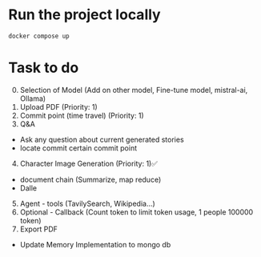 # Run the project locally

```
docker compose up
```

# Task to do

0. Selection of Model (Add on other model, Fine-tune model, mistral-ai, Ollama)
1. Upload PDF (Priority: 1)
2. Commit point (time travel) (Priority: 1)
3. Q&A

- Ask any question about current generated stories
- locate commit certain commit point

4. Character Image Generation (Priority: 1)✅

- document chain (Summarize, map reduce)
- Dalle

5. Agent - tools (TavilySearch, Wikipedia...)
6. Optional - Callback (Count token to limit token usage, 1 people 100000 token)
7. Export PDF

- Update Memory Implementation to mongo db
